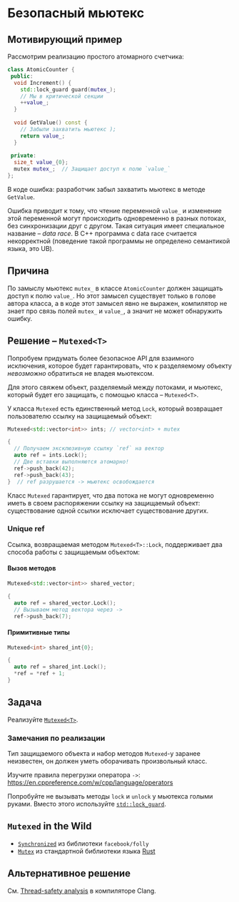 # Безопасный мьютекс

## Мотивирующий пример

Рассмотрим реализацию простого атомарного счетчика:

```cpp
class AtomicCounter {
 public:
  void Increment() {
    std::lock_guard guard(mutex_);
    // Мы в критической секции
    ++value_;
  }
  
  void GetValue() const {
    // Забыли захватить мьютекс );
    return value_;
  }
  
 private: 
  size_t value_{0};
  mutex mutex_;  // Защищает доступ к полю `value_`
};

```

В коде ошибка: разработчик забыл захватить мьютекс в методе `GetValue`.

Ошибка приводит к тому, что чтение переменной `value_` и изменение этой переменной могут происходить одновременно в разных потоках, без синхронизации друг с другом.
Такая ситуация имеет специальное название – _data race_. 
В С++ программа с data race считается некорректной (поведение такой программы не определено семантикой языка, это UB).

## Причина

По замыслу мьютекс `mutex_` в классе `AtomicCounter` должен защищать доступ к полю `value_`. 
Но этот замысел существует только в голове автора класса, а в коде этот замысел явно не выражен, компилятор не знает про связь полей `mutex_` и `value_`, а значит не может обнаружить ошибку.

## Решение – `Mutexed<T>`

Попробуем придумать более безопасное API для взаимного исключения, которое будет гарантировать, что к разделяемому объекту _невозможно_ обратиться не владея мьютексом.

Для этого свяжем объект, разделяемый между потоками, и мьютекс, который будет его защищать, с помощью класса – `Mutexed<T>`.

У класса `Mutexed` есть единственный метод `Lock`, который возвращает пользователю ссылку на защищаемый объект:

```cpp
Mutexed<std::vector<int>> ints; // vector<int> + mutex

{
  // Получаем эксклюзивную ссылку `ref` на вектор
  auto ref = ints.Lock();
  // Две вставки выполняются атомарно!
  ref->push_back(42);
  ref->push_back(43);
}  // ref разрушается -> мьютекс освобождается
```

Класс `Mutexed` гарантирует, что два потока не могут одновременно иметь в своем распоряжении ссылку на защищаемый объект: существование одной ссылки исключает существование других.

### Unique ref

Ссылка, возвращаемая методом `Mutexed<T>::Lock`, поддерживает два способа работы с защищаемым объектом:

#### Вызов методов

```cpp
Mutexed<std::vector<int>> shared_vector;

{
  auto ref = shared_vector.Lock();
  // Вызываем метод вектора через ->
  ref->push_back(7);
```

#### Примитивные типы

```cpp
Mutexed<int> shared_int{0};

{
  auto ref = shared_int.Lock();
  *ref = *ref + 1;
}
```

## Задача

Реализуйте [`Mutexed<T>`](mutexed.hpp).

### Замечания по реализации

Тип защищаемого объекта и набор методов `Mutexed`-у заранее неизвестен, он должен уметь оборачивать произвольный класс.

Изучите правила перегрузки оператора `->`: https://en.cppreference.com/w/cpp/language/operators

Попробуйте не вызывать методы `lock` и `unlock` у мьютекса голыми руками. Вместо этого используйте [`std::lock_guard`](https://en.cppreference.com/w/cpp/thread/lock_guard).

## `Mutexed` in the Wild

- [`Synchronized`](https://github.com/facebook/folly/blob/master/folly/docs/Synchronized.md) из библиотеки `facebook/folly`
- [`Mutex`](https://doc.rust-lang.org/std/sync/struct.Mutex.html) из стандартной библиотеки языка [Rust](https://www.rust-lang.org/)

## Альтернативное решение

См. [Thread-safety analysis](https://clang.llvm.org/docs/ThreadSafetyAnalysis.html) в компиляторе Clang.

